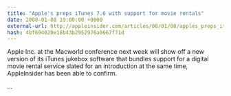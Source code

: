 ```yaml
---
title: "Apple's preps iTunes 7.6 with support for movie rentals"
date: 2008-01-08 19:00:00 +0000
external-url: http://appleinsider.com/articles/08/01/08/apples_preps_itunes_7_6_with_support_for_movie_rentals
hash: 4bf694020e18b43b2952976a0667f71d
---
```


Apple Inc. at the Macworld conference next week will show off a new version of its iTunes jukebox software that bundles support for a digital movie rental service slated for an introduction at the same time, AppleInsider has been able to confirm.

...
